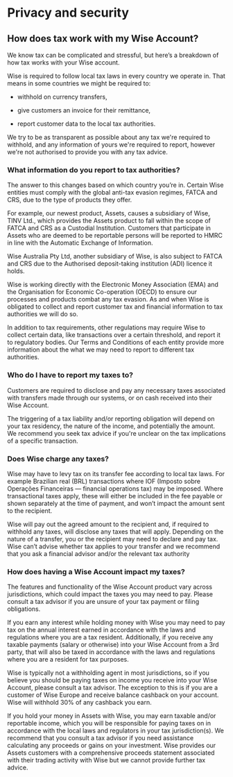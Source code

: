 # Privacy and security  
## How does tax work with my Wise Account?  
We know tax can be complicated and stressful, but here’s a breakdown of how tax works with your Wise account.

Wise is required to follow local tax laws in every country we operate in. That means in some countries we might be required to:

  * withhold on currency transfers,

  * give customers an invoice for their remittance,

  * report customer data to the local tax authorities. 




We try to be as transparent as possible about any tax we're required to withhold, and any information of yours we're required to report, however we're not authorised to provide you with any tax advice.

###  **What information do you report to tax authorities?**

The answer to this changes based on which country you’re in. Certain Wise entities must comply with the global anti-tax evasion regimes, FATCA and CRS, due to the type of products they offer. 

For example, our newest product, Assets, causes a subsidiary of Wise, TINV Ltd., which provides the Assets product to fall within the scope of FATCA and CRS as a Custodial Institution. Customers that participate in Assets who are deemed to be reportable persons will be reported to HMRC in line with the Automatic Exchange of Information. 

Wise Australia Pty Ltd, another subsidiary of Wise, is also subject to FATCA and CRS due to the Authorised deposit-taking institution (ADI) licence it holds. 

Wise is working directly with the Electronic Money Association (EMA) and the Organisation for Economic Co-operation (OECD) to ensure our processes and products combat any tax evasion. As and when Wise is obligated to collect and report customer tax and financial information to tax authorities we will do so. 

In addition to tax requirements, other regulations may require Wise to collect certain data, like transactions over a certain threshold, and report it to regulatory bodies. Our Terms and Conditions of each entity provide more information about the what we may need to report to different tax authorities. 

### **Who do I have to report my taxes to?**

Customers are required to disclose and pay any necessary taxes associated with transfers made through our systems, or on cash received into their Wise Account. 

The triggering of a tax liability and/or reporting obligation will depend on your tax residency, the nature of the income, and potentially the amount. We recommend you seek tax advice if you're unclear on the tax implications of a specific transaction.

###  **Does Wise charge any taxes?**

Wise may have to levy tax on its transfer fee according to local tax laws. For example Brazilian real (BRL) transactions where IOF (Imposto sobre Operações Financeiras — financial operations tax) may be imposed. Where transactional taxes apply, these will either be included in the fee payable or shown separately at the time of payment, and won’t impact the amount sent to the recipient.

Wise will pay out the agreed amount to the recipient and, if required to withhold any taxes, will disclose any taxes that will apply. Depending on the nature of a transfer, you or the recipient may need to declare and pay tax. Wise can’t advise whether tax applies to your transfer and we recommend that you ask a financial advisor and/or the relevant tax authority

###  **How does having a Wise Account impact my taxes?**

The features and functionality of the Wise Account product vary across jurisdictions, which could impact the taxes you may need to pay. Please consult a tax advisor if you are unsure of your tax payment or filing obligations. 

If you earn any interest while holding money with Wise you may need to pay tax on the annual interest earned in accordance with the laws and regulations where you are a tax resident. Additionally, if you receive any taxable payments (salary or otherwise) into your Wise Account from a 3rd party, that will also be taxed in accordance with the laws and regulations where you are a resident for tax purposes. 

Wise is typically not a withholding agent in most jurisdictions, so if you believe you should be paying taxes on income you receive into your Wise Account, please consult a tax advisor. The exception to this is if you are a customer of Wise Europe and receive balance cashback on your account. Wise will withhold 30% of any cashback you earn.

If you hold your money in Assets with Wise, you may earn taxable and/or reportable income, which you will be responsible for paying taxes on in accordance with the local laws and regulators in your tax jurisdiction(s). We recommend that you consult a tax advisor if you need assistance calculating any proceeds or gains on your investment. Wise provides our Assets customers with a comprehensive proceeds statement associated with their trading activity with Wise but we cannot provide further tax advice.
